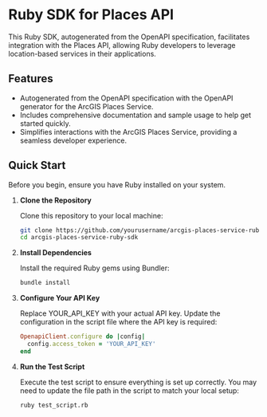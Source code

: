# Ruby SDK for Places API

This Ruby SDK, autogenerated from the OpenAPI specification, facilitates integration with the Places API, allowing Ruby developers to leverage location-based services in their applications.

## Features

- Autogenerated from the OpenAPI specification with the OpenAPI generator for the ArcGIS Places Service.
- Includes comprehensive documentation and sample usage to help get started quickly.
- Simplifies interactions with the ArcGIS Places Service, providing a seamless developer experience.

## Quick Start

Before you begin, ensure you have Ruby installed on your system.

1. **Clone the Repository**

   Clone this repository to your local machine:

   ```bash
   git clone https://github.com/yourusername/arcgis-places-service-ruby-sdk.git
   cd arcgis-places-service-ruby-sdk
   
2. **Install Dependencies**
   
    Install the required Ruby gems using Bundler:
    ```bash
    bundle install

3. **Configure Your API Key**
   
    Replace YOUR_API_KEY with your actual API key. Update the configuration in the script file where the API key is required:
    ```ruby
    OpenapiClient.configure do |config|
      config.access_token = 'YOUR_API_KEY'
    end

4.  **Run the Test Script**
   
    Execute the test script to ensure everything is set up correctly. You may need to update the file path in the script to match your local setup:
    ```bash
    ruby test_script.rb
  

